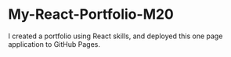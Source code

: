 # My-React-Portfolio-M20
I created a portfolio using React skills, and deployed this one page application to GitHub Pages.
